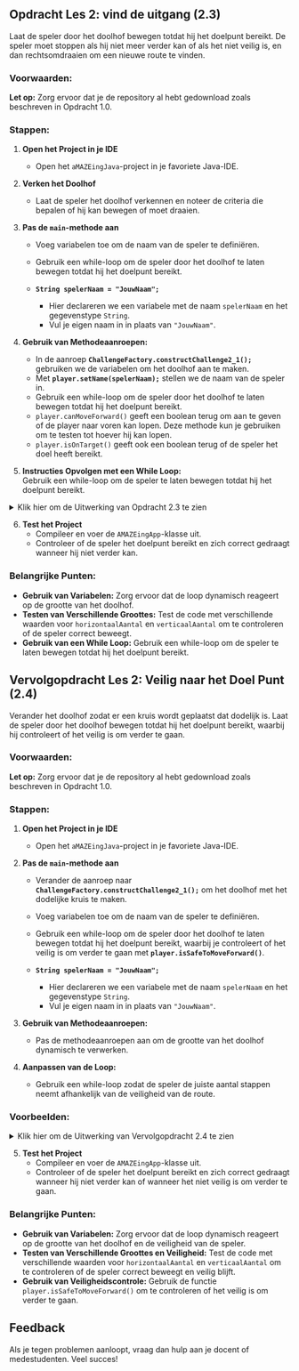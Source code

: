 ## Opdracht Les 2: vind de uitgang (2.3)

Laat de speler door het doolhof bewegen totdat hij het doelpunt bereikt. De speler moet stoppen als hij niet meer verder kan of als het niet veilig is, en dan rechtsomdraaien om een nieuwe route te vinden.

### Voorwaarden:
**Let op:** Zorg ervoor dat je de repository al hebt gedownload zoals beschreven in Opdracht 1.0.

### Stappen:
1. **Open het Project in je IDE**
    - Open het `aMAZEingJava`-project in je favoriete Java-IDE.

2. **Verken het Doolhof**
    - Laat de speler het doolhof verkennen en noteer de criteria die bepalen of hij kan bewegen of moet draaien.

3. **Pas de `main`-methode aan**
    - Voeg variabelen toe om de naam van de speler te definiëren.
    - Gebruik een while-loop om de speler door het doolhof te laten bewegen totdat hij het doelpunt bereikt.

    - **`String spelerNaam = "JouwNaam";`**
        - Hier declareren we een variabele met de naam `spelerNaam` en het gegevenstype `String`.
        - Vul je eigen naam in in plaats van `"JouwNaam"`.

4. **Gebruik van Methodeaanroepen:**
    - In de aanroep **`ChallengeFactory.constructChallenge2_1();`** gebruiken we de variabelen om het doolhof aan te maken.
    - Met **`player.setName(spelerNaam);`** stellen we de naam van de speler in.
    - Gebruik een while-loop om de speler door het doolhof te laten bewegen totdat hij het doelpunt bereikt.
    - `player.canMoveForward()` geeft een boolean terug om aan te geven of de player naar voren kan lopen. Deze methode kun je gebruiken om te testen tot hoever hij kan lopen.
    - `player.isOnTarget()` geeft ook een boolean terug of de speler het doel heeft bereikt.

5. **Instructies Opvolgen met een While Loop:**  
   Gebruik een while-loop om de speler te laten bewegen totdat hij het doelpunt bereikt.

<details>
  <summary>Klik hier om de Uitwerking van Opdracht 2.3 te zien</summary>

  ```java
  package nl.novi.amazeing;

import nl.novi.amazeing.factories.ChallengeFactory;

public class AMAZEingApp {

    public static void main(String[] args) {
        String spelerNaam = "jouw naam";

        var challenge = ChallengeFactory.constructChallenge2();
        var player = challenge.player();
        player.setSpeed(100);
        // Zet de naam van de speler
        player.setName(spelerNaam);
        player.showMaze();

        // Gebruik een while-loop om de speler naar het doelpunt te bewegen
        while (!player.isOnTarget()) {
            while (player.canMoveForward() && !player.isOnTarget()) {
                player.moveForward();
            }
            player.turnRight();
        }
    }
}
  ```

</details>

6. **Test het Project**
    - Compileer en voer de `AMAZEingApp`-klasse uit.
    - Controleer of de speler het doelpunt bereikt en zich correct gedraagt wanneer hij niet verder kan.

### Belangrijke Punten:
- **Gebruik van Variabelen:** Zorg ervoor dat de loop dynamisch reageert op de grootte van het doolhof.
- **Testen van Verschillende Groottes:** Test de code met verschillende waarden voor `horizontaalAantal` en `verticaalAantal` om te controleren of de speler correct beweegt.
- **Gebruik van een While Loop:** Gebruik een while-loop om de speler te laten bewegen totdat hij het doelpunt bereikt.

## Vervolgopdracht Les 2: Veilig naar het Doel Punt (2.4)

Verander het doolhof zodat er een kruis wordt geplaatst dat dodelijk is. Laat de speler door het doolhof bewegen totdat hij het doelpunt bereikt, waarbij hij controleert of het veilig is om verder te gaan.

### Voorwaarden:
**Let op:** Zorg ervoor dat je de repository al hebt gedownload zoals beschreven in Opdracht 1.0.

### Stappen:
1. **Open het Project in je IDE**
    - Open het `aMAZEingJava`-project in je favoriete Java-IDE.

2. **Pas de `main`-methode aan**
    - Verander de aanroep naar **`ChallengeFactory.constructChallenge2_1();`** om het doolhof met het dodelijke kruis te maken.
    - Voeg variabelen toe om de naam van de speler te definiëren.
    - Gebruik een while-loop om de speler door het doolhof te laten bewegen totdat hij het doelpunt bereikt, waarbij je controleert of het veilig is om verder te gaan met **`player.isSafeToMoveForward()`**.

    - **`String spelerNaam = "JouwNaam";`**
        - Hier declareren we een variabele met de naam `spelerNaam` en het gegevenstype `String`.
        - Vul je eigen naam in in plaats van `"JouwNaam"`.

3. **Gebruik van Methodeaanroepen:**
    - Pas de methodeaanroepen aan om de grootte van het doolhof dynamisch te verwerken.

4. **Aanpassen van de Loop:**
    - Gebruik een while-loop zodat de speler de juiste aantal stappen neemt afhankelijk van de veiligheid van de route.

### Voorbeelden:

<details>
  <summary>Klik hier om de Uitwerking van Vervolgopdracht 2.4 te zien</summary>

  ```java
  package nl.novi.amazeing;

import nl.novi.amazeing.factories.ChallengeFactory;

public class AMAZEingApp {

    public static void main(String[] args) {
        String spelerNaam = "jouw naam";

        var challenge = ChallengeFactory.constructChallenge2_1();
        var player = challenge.player();
        player.setSpeed(100);
        // Zet de naam van de speler
        player.setName(spelerNaam);
        player.showMaze();

        // Gebruik een while-loop om de speler naar het doelpunt te bewegen en controleer op veiligheid
        while (!player.isOnTarget()) {
            while (player.isSafeToMoveForward() && !player.isOnTarget()) {
                player.moveForward();
            }
            player.turnRight();
        }
    }
}
  ```

</details>

5. **Test het Project**
    - Compileer en voer de `AMAZEingApp`-klasse uit.
    - Controleer of de speler het doelpunt bereikt en zich correct gedraagt wanneer hij niet verder kan of wanneer het niet veilig is om verder te gaan.

### Belangrijke Punten:
- **Gebruik van Variabelen:** Zorg ervoor dat de loop dynamisch reageert op de grootte van het doolhof en de veiligheid van de speler.
- **Testen van Verschillende Groottes en Veiligheid:** Test de code met verschillende waarden voor `horizontaalAantal` en `verticaalAantal` om te controleren of de speler correct beweegt en veilig blijft.
- **Gebruik van Veiligheidscontrole:** Gebruik de functie `player.isSafeToMoveForward()` om te controleren of het veilig is om verder te gaan.

## Feedback
Als je tegen problemen aanloopt, vraag dan hulp aan je docent of medestudenten. Veel succes!

